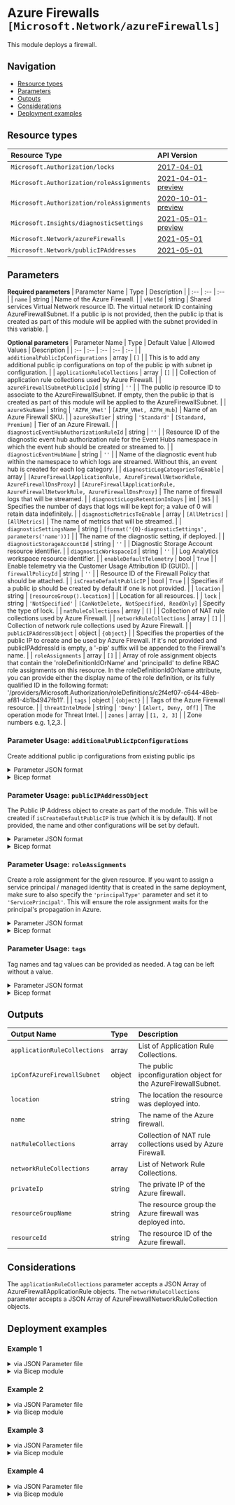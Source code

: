 # Azure Firewalls `[Microsoft.Network/azureFirewalls]`

This module deploys a firewall.

## Navigation

- [Resource types](#Resource-types)
- [Parameters](#Parameters)
- [Outputs](#Outputs)
- [Considerations](#Considerations)
- [Deployment examples](#Deployment-examples)

## Resource types

| Resource Type | API Version |
| :-- | :-- |
| `Microsoft.Authorization/locks` | [2017-04-01](https://docs.microsoft.com/en-us/azure/templates/Microsoft.Authorization/2017-04-01/locks) |
| `Microsoft.Authorization/roleAssignments` | [2021-04-01-preview](https://docs.microsoft.com/en-us/azure/templates/Microsoft.Authorization/roleAssignments) |
| `Microsoft.Authorization/roleAssignments` | [2020-10-01-preview](https://docs.microsoft.com/en-us/azure/templates/Microsoft.Authorization/2020-10-01-preview/roleAssignments) |
| `Microsoft.Insights/diagnosticSettings` | [2021-05-01-preview](https://docs.microsoft.com/en-us/azure/templates/Microsoft.Insights/2021-05-01-preview/diagnosticSettings) |
| `Microsoft.Network/azureFirewalls` | [2021-05-01](https://docs.microsoft.com/en-us/azure/templates/Microsoft.Network/2021-05-01/azureFirewalls) |
| `Microsoft.Network/publicIPAddresses` | [2021-05-01](https://docs.microsoft.com/en-us/azure/templates/Microsoft.Network/2021-05-01/publicIPAddresses) |

## Parameters

**Required parameters**
| Parameter Name | Type | Description |
| :-- | :-- | :-- |
| `name` | string | Name of the Azure Firewall. |
| `vNetId` | string | Shared services Virtual Network resource ID. The virtual network ID containing AzureFirewallSubnet. If a public ip is not provided, then the public ip that is created as part of this module will be applied with the subnet provided in this variable. |

**Optional parameters**
| Parameter Name | Type | Default Value | Allowed Values | Description |
| :-- | :-- | :-- | :-- | :-- |
| `additionalPublicIpConfigurations` | array | `[]` |  | This is to add any additional public ip configurations on top of the public ip with subnet ip configuration. |
| `applicationRuleCollections` | array | `[]` |  | Collection of application rule collections used by Azure Firewall. |
| `azureFirewallSubnetPublicIpId` | string | `''` |  | The public ip resource ID to associate to the AzureFirewallSubnet. If empty, then the public ip that is created as part of this module will be applied to the AzureFirewallSubnet. |
| `azureSkuName` | string | `'AZFW_VNet'` | `[AZFW_VNet, AZFW_Hub]` | Name of an Azure Firewall SKU. |
| `azureSkuTier` | string | `'Standard'` | `[Standard, Premium]` | Tier of an Azure Firewall. |
| `diagnosticEventHubAuthorizationRuleId` | string | `''` |  | Resource ID of the diagnostic event hub authorization rule for the Event Hubs namespace in which the event hub should be created or streamed to. |
| `diagnosticEventHubName` | string | `''` |  | Name of the diagnostic event hub within the namespace to which logs are streamed. Without this, an event hub is created for each log category. |
| `diagnosticLogCategoriesToEnable` | array | `[AzureFirewallApplicationRule, AzureFirewallNetworkRule, AzureFirewallDnsProxy]` | `[AzureFirewallApplicationRule, AzureFirewallNetworkRule, AzureFirewallDnsProxy]` | The name of firewall logs that will be streamed. |
| `diagnosticLogsRetentionInDays` | int | `365` |  | Specifies the number of days that logs will be kept for; a value of 0 will retain data indefinitely. |
| `diagnosticMetricsToEnable` | array | `[AllMetrics]` | `[AllMetrics]` | The name of metrics that will be streamed. |
| `diagnosticSettingsName` | string | `[format('{0}-diagnosticSettings', parameters('name'))]` |  | The name of the diagnostic setting, if deployed. |
| `diagnosticStorageAccountId` | string | `''` |  | Diagnostic Storage Account resource identifier. |
| `diagnosticWorkspaceId` | string | `''` |  | Log Analytics workspace resource identifier. |
| `enableDefaultTelemetry` | bool | `True` |  | Enable telemetry via the Customer Usage Attribution ID (GUID). |
| `firewallPolicyId` | string | `''` |  | Resource ID of the Firewall Policy that should be attached. |
| `isCreateDefaultPublicIP` | bool | `True` |  | Specifies if a public ip should be created by default if one is not provided. |
| `location` | string | `[resourceGroup().location]` |  | Location for all resources. |
| `lock` | string | `'NotSpecified'` | `[CanNotDelete, NotSpecified, ReadOnly]` | Specify the type of lock. |
| `natRuleCollections` | array | `[]` |  | Collection of NAT rule collections used by Azure Firewall. |
| `networkRuleCollections` | array | `[]` |  | Collection of network rule collections used by Azure Firewall. |
| `publicIPAddressObject` | object | `{object}` |  | Specifies the properties of the public IP to create and be used by Azure Firewall. If it's not provided and publicIPAddressId is empty, a '-pip' suffix will be appended to the Firewall's name. |
| `roleAssignments` | array | `[]` |  | Array of role assignment objects that contain the 'roleDefinitionIdOrName' and 'principalId' to define RBAC role assignments on this resource. In the roleDefinitionIdOrName attribute, you can provide either the display name of the role definition, or its fully qualified ID in the following format: '/providers/Microsoft.Authorization/roleDefinitions/c2f4ef07-c644-48eb-af81-4b1b4947fb11'. |
| `tags` | object | `{object}` |  | Tags of the Azure Firewall resource. |
| `threatIntelMode` | string | `'Deny'` | `[Alert, Deny, Off]` | The operation mode for Threat Intel. |
| `zones` | array | `[1, 2, 3]` |  | Zone numbers e.g. 1,2,3. |


### Parameter Usage: `additionalPublicIpConfigurations`

Create additional public ip configurations from existing public ips

<details>

<summary>Parameter JSON format</summary>

```json
"additionalPublicIpConfigurations": {
    "value": [
        {
            "name": "ipConfig01",
            "publicIPAddressResourceId": "/subscriptions/<<subscriptionId>>/resourceGroups/validation-rg/providers/Microsoft.Network/publicIPAddresses/adp-<<namePrefix>>-az-pip-x-fw-01"
        },
        {
            "name": "ipConfig02",
            "publicIPAddressResourceId": "/subscriptions/<<subscriptionId>>/resourceGroups/validation-rg/providers/Microsoft.Network/publicIPAddresses/adp-<<namePrefix>>-az-pip-x-fw-02"
        }
    ]
}
```

</details>

<details>

<summary>Bicep format</summary>

```bicep
additionalPublicIpConfigurations: [
    {
        name: 'ipConfig01'
        publicIPAddressResourceId: '/subscriptions/<<subscriptionId>>/resourceGroups/validation-rg/providers/Microsoft.Network/publicIPAddresses/adp-<<namePrefix>>-az-pip-x-fw-01'
    }
    {
        name: 'ipConfig02'
        publicIPAddressResourceId: '/subscriptions/<<subscriptionId>>/resourceGroups/validation-rg/providers/Microsoft.Network/publicIPAddresses/adp-<<namePrefix>>-az-pip-x-fw-02'
    }
]
```

</details>


### Parameter Usage: `publicIPAddressObject`

The Public IP Address object to create as part of the module. This will be created if `isCreateDefaultPublicIP` is true (which it is by default). If not provided, the name and other configurations will be set by default.


<details>

<summary>Parameter JSON format</summary>

```json
"publicIPAddressObject": {
    "value": {
        "name": "mypip",
        "publicIPPrefixResourceId": "/subscriptions/<<subscriptionId>>/resourceGroups/validation-rg/providers/Microsoft.Network/publicIPPrefixes/myprefix",
        "publicIPAllocationMethod": "Dynamic",
        "skuName": "Basic",
        "skuTier": "Regional",
        "roleAssignments": {
            "value": [
                {
                    "roleDefinitionIdOrName": "Reader",
                    "principalIds": [
                        "<<deploymentSpId>>"
                    ]
                }
            ]
        },
        "diagnosticMetricsToEnable": {
            "value": [
                "AllMetrics"
            ]
        },
        "diagnosticLogCategoriesToEnable": {
            "value": [
                "DDoSProtectionNotifications",
                "DDoSMitigationFlowLogs",
                "DDoSMitigationReports"
            ]
        }
    }
}
```

</details>



<details>

<summary>Bicep format</summary>


```bicep
publicIPAddressObject: {
    name: 'mypip'
    publicIPPrefixResourceId: '/subscriptions/<<subscriptionId>>/resourceGroups/validation-rg/providers/Microsoft.Network/publicIPPrefixes/myprefix'
    publicIPAllocationMethod: 'Dynamic'
    skuName: 'Basic'
    skuTier: 'Regional'
    roleAssignments: [
        {
            roleDefinitionIdOrName: 'Reader'
            principalIds: [
                '<<deploymentSpId>>'
            ]
        }
    ]
    diagnosticMetricsToEnable: [
        'AllMetrics'
    ]
    diagnosticLogCategoriesToEnable: [
        'DDoSProtectionNotifications'
        'DDoSMitigationFlowLogs'
        'DDoSMitigationReports'
    ]
}
```

</details>


### Parameter Usage: `roleAssignments`

Create a role assignment for the given resource. If you want to assign a service principal / managed identity that is created in the same deployment, make sure to also specify the `'principalType'` parameter and set it to `'ServicePrincipal'`. This will ensure the role assignment waits for the principal's propagation in Azure.

<details>

<summary>Parameter JSON format</summary>

```json
"roleAssignments": {
    "value": [
        {
            "roleDefinitionIdOrName": "Reader",
            "description": "Reader Role Assignment",
            "principalIds": [
                "12345678-1234-1234-1234-123456789012", // object 1
                "78945612-1234-1234-1234-123456789012" // object 2
            ]
        },
        {
            "roleDefinitionIdOrName": "/providers/Microsoft.Authorization/roleDefinitions/c2f4ef07-c644-48eb-af81-4b1b4947fb11",
            "principalIds": [
                "12345678-1234-1234-1234-123456789012" // object 1
            ],
            "principalType": "ServicePrincipal"
        }
    ]
}
```

</details>

<details>

<summary>Bicep format</summary>

```bicep
roleAssignments: [
    {
        roleDefinitionIdOrName: 'Reader'
        description: 'Reader Role Assignment'
        principalIds: [
            '12345678-1234-1234-1234-123456789012' // object 1
            '78945612-1234-1234-1234-123456789012' // object 2
        ]
    }
    {
        roleDefinitionIdOrName: '/providers/Microsoft.Authorization/roleDefinitions/c2f4ef07-c644-48eb-af81-4b1b4947fb11'
        principalIds: [
            '12345678-1234-1234-1234-123456789012' // object 1
        ]
        principalType: 'ServicePrincipal'
    }
]
```

</details>
<p>

### Parameter Usage: `tags`

Tag names and tag values can be provided as needed. A tag can be left without a value.

<details>

<summary>Parameter JSON format</summary>

```json
"tags": {
    "value": {
        "Environment": "Non-Prod",
        "Contact": "test.user@testcompany.com",
        "PurchaseOrder": "1234",
        "CostCenter": "7890",
        "ServiceName": "DeploymentValidation",
        "Role": "DeploymentValidation"
    }
}
```

</details>

<details>

<summary>Bicep format</summary>

```bicep
tags: {
    Environment: 'Non-Prod'
    Contact: 'test.user@testcompany.com'
    PurchaseOrder: '1234'
    CostCenter: '7890'
    ServiceName: 'DeploymentValidation'
    Role: 'DeploymentValidation'
}
```

</details>
<p>

## Outputs

| Output Name | Type | Description |
| :-- | :-- | :-- |
| `applicationRuleCollections` | array | List of Application Rule Collections. |
| `ipConfAzureFirewallSubnet` | object | The public ipconfiguration object for the AzureFirewallSubnet. |
| `location` | string | The location the resource was deployed into. |
| `name` | string | The name of the Azure firewall. |
| `natRuleCollections` | array | Collection of NAT rule collections used by Azure Firewall. |
| `networkRuleCollections` | array | List of Network Rule Collections. |
| `privateIp` | string | The private IP of the Azure firewall. |
| `resourceGroupName` | string | The resource group the Azure firewall was deployed into. |
| `resourceId` | string | The resource ID of the Azure firewall. |

## Considerations

The `applicationRuleCollections` parameter accepts a JSON Array of AzureFirewallApplicationRule objects.
The `networkRuleCollections` parameter accepts a JSON Array of AzureFirewallNetworkRuleCollection objects.

## Deployment examples

<h3>Example 1</h3>

<details>

<summary>via JSON Parameter file</summary>

```json
{
    "$schema": "https://schema.management.azure.com/schemas/2019-04-01/deploymentParameters.json#",
    "contentVersion": "1.0.0.0",
    "parameters": {
        "name": {
            "value": "<<namePrefix>>-az-fw-add-001"
        },
        "vNetId": {
            "value": "/subscriptions/<<subscriptionId>>/resourceGroups/validation-rg/providers/Microsoft.Network/virtualNetworks/adp-<<namePrefix>>-az-vnet-add-azfw"
        },
        "additionalPublicIpConfigurations": {
            "value": [
                {
                    "name": "ipConfig01",
                    "publicIPAddressResourceId": "/subscriptions/<<subscriptionId>>/resourceGroups/validation-rg/providers/Microsoft.Network/publicIPAddresses/adp-<<namePrefix>>-az-pip-additional-fw"
                }
            ]
        }
    }
}

```

</details>

<details>

<summary>via Bicep module</summary>

```bicep
module azureFirewalls './Microsoft.Network/azureFirewalls/deploy.bicep' = {
  name: '${uniqueString(deployment().name)}-azureFirewalls'
  params: {
    name: '<<namePrefix>>-az-fw-add-001'
    vNetId: '/subscriptions/<<subscriptionId>>/resourceGroups/validation-rg/providers/Microsoft.Network/virtualNetworks/adp-<<namePrefix>>-az-vnet-add-azfw'
    additionalPublicIpConfigurations: [
      {
        name: 'ipConfig01'
        publicIPAddressResourceId: '/subscriptions/<<subscriptionId>>/resourceGroups/validation-rg/providers/Microsoft.Network/publicIPAddresses/adp-<<namePrefix>>-az-pip-additional-fw'
      }
    ]
  }
```

</details>
<p>

<h3>Example 2</h3>

<details>

<summary>via JSON Parameter file</summary>

```json
{
    "$schema": "https://schema.management.azure.com/schemas/2019-04-01/deploymentParameters.json#",
    "contentVersion": "1.0.0.0",
    "parameters": {
        "name": {
            "value": "<<namePrefix>>-az-fw-custompip-001"
        },
        "vNetId": {
            "value": "/subscriptions/<<subscriptionId>>/resourceGroups/validation-rg/providers/Microsoft.Network/virtualNetworks/adp-<<namePrefix>>-az-vnet-custompip-azfw"
        },
        "publicIPAddressObject": {
            "value": {
                "name": "custompip",
                "publicIPPrefixResourceId": "",
                "publicIPAllocationMethod": "Dynamic",
                "skuName": "Basic",
                "skuTier": "Regional",
                "roleAssignments": {
                    "value": [
                        {
                            "roleDefinitionIdOrName": "Reader",
                            "principalIds": [
                                "<<deploymentSpId>>"
                            ]
                        }
                    ]
                },
                "diagnosticMetricsToEnable": {
                    "value": [
                        "AllMetrics"
                    ]
                },
                "diagnosticLogCategoriesToEnable": {
                    "value": [
                        "DDoSProtectionNotifications",
                        "DDoSMitigationFlowLogs",
                        "DDoSMitigationReports"
                    ]
                }
            }
        }
    }
}

```

</details>

<details>

<summary>via Bicep module</summary>

```bicep
module azureFirewalls './Microsoft.Network/azureFirewalls/deploy.bicep' = {
  name: '${uniqueString(deployment().name)}-azureFirewalls'
  params: {
    name: '<<namePrefix>>-az-fw-custompip-001'
    vNetId: '/subscriptions/<<subscriptionId>>/resourceGroups/validation-rg/providers/Microsoft.Network/virtualNetworks/adp-<<namePrefix>>-az-vnet-custompip-azfw'
    publicIPAddressObject: {
      name: 'custompip'
      publicIPPrefixResourceId: ''
      publicIPAllocationMethod: 'Dynamic'
      skuName: 'Basic'
      skuTier: 'Regional'
      roleAssignments: {
        value: [
          {
            roleDefinitionIdOrName: 'Reader'
            principalIds: [
              '<<deploymentSpId>>'
            ]
          }
        ]
      }
      diagnosticMetricsToEnable: {
        value: [
          'AllMetrics'
        ]
      }
      diagnosticLogCategoriesToEnable: {
        value: [
          'DDoSProtectionNotifications'
          'DDoSMitigationFlowLogs'
          'DDoSMitigationReports'
        ]
      }
    }
  }
```

</details>
<p>

<h3>Example 3</h3>

<details>

<summary>via JSON Parameter file</summary>

```json
{
    "$schema": "https://schema.management.azure.com/schemas/2019-04-01/deploymentParameters.json#",
    "contentVersion": "1.0.0.0",
    "parameters": {
        "name": {
            "value": "<<namePrefix>>-az-fw-min-001"
        },
        "vNetId": {
            "value": "/subscriptions/<<subscriptionId>>/resourceGroups/validation-rg/providers/Microsoft.Network/virtualNetworks/adp-<<namePrefix>>-az-vnet-min-azfw"
        }
    }
}

```

</details>

<details>

<summary>via Bicep module</summary>

```bicep
module azureFirewalls './Microsoft.Network/azureFirewalls/deploy.bicep' = {
  name: '${uniqueString(deployment().name)}-azureFirewalls'
  params: {
    name: '<<namePrefix>>-az-fw-min-001'
    vNetId: '/subscriptions/<<subscriptionId>>/resourceGroups/validation-rg/providers/Microsoft.Network/virtualNetworks/adp-<<namePrefix>>-az-vnet-min-azfw'
  }
```

</details>
<p>

<h3>Example 4</h3>

<details>

<summary>via JSON Parameter file</summary>

```json
{
    "$schema": "https://schema.management.azure.com/schemas/2019-04-01/deploymentParameters.json#",
    "contentVersion": "1.0.0.0",
    "parameters": {
        "name": {
            "value": "<<namePrefix>>-az-fw-x-001"
        },
        "zones": {
            "value": [
                "1",
                "2",
                "3"
            ]
        },
        "vNetId": {
            "value": "/subscriptions/<<subscriptionId>>/resourceGroups/validation-rg/providers/Microsoft.Network/virtualNetworks/adp-<<namePrefix>>-az-vnet-x-azfw"
        },
        "azureFirewallSubnetPublicIpId": {
            "value": "/subscriptions/<<subscriptionId>>/resourceGroups/validation-rg/providers/Microsoft.Network/publicIPAddresses/adp-<<namePrefix>>-az-pip-x-fw"
        },
        "applicationRuleCollections": {
            "value": [
                {
                    "name": "allow-app-rules",
                    "properties": {
                        "priority": 100,
                        "action": {
                            "type": "allow"
                        },
                        "rules": [
                            {
                                "name": "allow-ase-tags",
                                "sourceAddresses": [
                                    "*"
                                ],
                                "protocols": [
                                    {
                                        "protocolType": "HTTP",
                                        "port": "80"
                                    },
                                    {
                                        "protocolType": "HTTPS",
                                        "port": "443"
                                    }
                                ],
                                "fqdnTags": [
                                    "AppServiceEnvironment",
                                    "WindowsUpdate"
                                ]
                            },
                            {
                                "name": "allow-ase-management",
                                "sourceAddresses": [
                                    "*"
                                ],
                                "protocols": [
                                    {
                                        "protocolType": "HTTP",
                                        "port": "80"
                                    },
                                    {
                                        "protocolType": "HTTPS",
                                        "port": "443"
                                    }
                                ],
                                "targetFqdns": [
                                    "management.azure.com"
                                ]
                            }
                        ]
                    }
                }
            ]
        },
        "networkRuleCollections": {
            "value": [
                {
                    "name": "allow-network-rules",
                    "properties": {
                        "priority": 100,
                        "action": {
                            "type": "allow"
                        },
                        "rules": [
                            {
                                "name": "allow-ntp",
                                "sourceAddresses": [
                                    "*"
                                ],
                                "destinationAddresses": [
                                    "*"
                                ],
                                "destinationPorts": [
                                    "123",
                                    "12000"
                                ],
                                "protocols": [
                                    "Any"
                                ]
                            }
                        ]
                    }
                }
            ]
        },
        "roleAssignments": {
            "value": [
                {
                    "roleDefinitionIdOrName": "Reader",
                    "principalIds": [
                        "<<deploymentSpId>>"
                    ]
                }
            ]
        },
        "diagnosticLogsRetentionInDays": {
            "value": 7
        },
        "diagnosticStorageAccountId": {
            "value": "/subscriptions/<<subscriptionId>>/resourceGroups/validation-rg/providers/Microsoft.Storage/storageAccounts/adp<<namePrefix>>azsax001"
        },
        "diagnosticWorkspaceId": {
            "value": "/subscriptions/<<subscriptionId>>/resourcegroups/validation-rg/providers/microsoft.operationalinsights/workspaces/adp-<<namePrefix>>-az-law-x-001"
        },
        "diagnosticEventHubAuthorizationRuleId": {
            "value": "/subscriptions/<<subscriptionId>>/resourceGroups/validation-rg/providers/Microsoft.EventHub/namespaces/adp-<<namePrefix>>-az-evhns-x-001/AuthorizationRules/RootManageSharedAccessKey"
        },
        "diagnosticEventHubName": {
            "value": "adp-<<namePrefix>>-az-evh-x-001"
        }
    }
}

```

</details>

<details>

<summary>via Bicep module</summary>

```bicep
module azureFirewalls './Microsoft.Network/azureFirewalls/deploy.bicep' = {
  name: '${uniqueString(deployment().name)}-azureFirewalls'
  params: {
    name: '<<namePrefix>>-az-fw-x-001'
    zones: [
      '1'
      '2'
      '3'
    ]
    vNetId: '/subscriptions/<<subscriptionId>>/resourceGroups/validation-rg/providers/Microsoft.Network/virtualNetworks/adp-<<namePrefix>>-az-vnet-x-azfw'
    azureFirewallSubnetPublicIpId: '/subscriptions/<<subscriptionId>>/resourceGroups/validation-rg/providers/Microsoft.Network/publicIPAddresses/adp-<<namePrefix>>-az-pip-x-fw'
    applicationRuleCollections: [
      {
        name: 'allow-app-rules'
        properties: {
          priority: 100
          action: {
            type: 'allow'
          }
          rules: [
            {
              name: 'allow-ase-tags'
              sourceAddresses: [
                '*'
              ]
              protocols: [
                {
                  protocolType: 'HTTP'
                  port: '80'
                }
                {
                  protocolType: 'HTTPS'
                  port: '443'
                }
              ]
              fqdnTags: [
                'AppServiceEnvironment'
                'WindowsUpdate'
              ]
            }
            {
              name: 'allow-ase-management'
              sourceAddresses: [
                '*'
              ]
              protocols: [
                {
                  protocolType: 'HTTP'
                  port: '80'
                }
                {
                  protocolType: 'HTTPS'
                  port: '443'
                }
              ]
              targetFqdns: [
                'management.azure.com'
              ]
            }
          ]
        }
      }
    ]
    networkRuleCollections: [
      {
        name: 'allow-network-rules'
        properties: {
          priority: 100
          action: {
            type: 'allow'
          }
          rules: [
            {
              name: 'allow-ntp'
              sourceAddresses: [
                '*'
              ]
              destinationAddresses: [
                '*'
              ]
              destinationPorts: [
                '123'
                '12000'
              ]
              protocols: [
                'Any'
              ]
            }
          ]
        }
      }
    ]
    roleAssignments: [
      {
        roleDefinitionIdOrName: 'Reader'
        principalIds: [
          '<<deploymentSpId>>'
        ]
      }
    ]
    diagnosticLogsRetentionInDays: 7
    diagnosticStorageAccountId: '/subscriptions/<<subscriptionId>>/resourceGroups/validation-rg/providers/Microsoft.Storage/storageAccounts/adp<<namePrefix>>azsax001'
    diagnosticWorkspaceId: '/subscriptions/<<subscriptionId>>/resourcegroups/validation-rg/providers/microsoft.operationalinsights/workspaces/adp-<<namePrefix>>-az-law-x-001'
    diagnosticEventHubAuthorizationRuleId: '/subscriptions/<<subscriptionId>>/resourceGroups/validation-rg/providers/Microsoft.EventHub/namespaces/adp-<<namePrefix>>-az-evhns-x-001/AuthorizationRules/RootManageSharedAccessKey'
    diagnosticEventHubName: 'adp-<<namePrefix>>-az-evh-x-001'
  }
```

</details>
<p>
